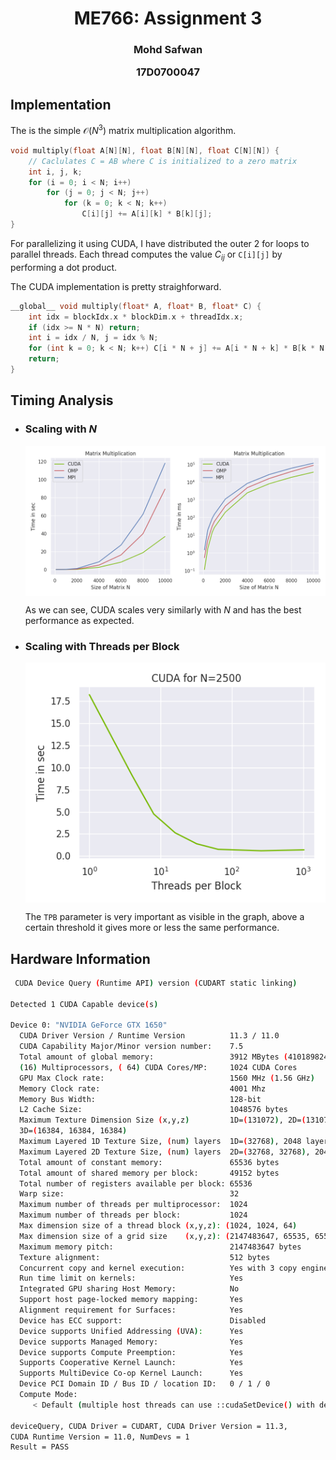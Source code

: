 <center>

<h1> ME766: Assignment 3

<h3>Mohd Safwan

17D0700047
</center>

## Implementation
The is the simple $\mathcal{O}(N^3)$ matrix multiplication algorithm.

```C++
void multiply(float A[N][N], float B[N][N], float C[N][N]) {
    // Caclulates C = AB where C is initialized to a zero matrix
    int i, j, k;
    for (i = 0; i < N; i++)
        for (j = 0; j < N; j++)
            for (k = 0; k < N; k++)
                C[i][j] += A[i][k] * B[k][j];
}
```

For parallelizing it using CUDA, I have distributed the outer 2 for loops to parallel threads. Each thread computes the value $C_{ij}$ or ```C[i][j]``` by performing a dot product.

The CUDA implementation is pretty straighforward.

```C
__global__ void multiply(float* A, float* B, float* C) {
    int idx = blockIdx.x * blockDim.x + threadIdx.x;
    if (idx >= N * N) return;
    int i = idx / N, j = idx % N;
    for (int k = 0; k < N; k++) C[i * N + j] += A[i * N + k] * B[k * N + j];
    return;
}
```

## Timing Analysis

- ### Scaling with $N$
    <div align='center'>
    <img src="1.png" align="center"/>
    </div>

    As we can see, CUDA scales very similarly with $N$ and has the best performance as expected.

- ### Scaling with Threads per Block

    <div align='center'>
    <img src="2.png" align='center'/>
    </div>

    The ```TPB``` parameter is very important as visible in the graph, above a certain threshold it gives more or less the same performance.

## Hardware Information

```bash
 CUDA Device Query (Runtime API) version (CUDART static linking)

Detected 1 CUDA Capable device(s)

Device 0: "NVIDIA GeForce GTX 1650"
  CUDA Driver Version / Runtime Version          11.3 / 11.0
  CUDA Capability Major/Minor version number:    7.5
  Total amount of global memory:                 3912 MBytes (4101898240 bytes)
  (16) Multiprocessors, ( 64) CUDA Cores/MP:     1024 CUDA Cores
  GPU Max Clock rate:                            1560 MHz (1.56 GHz)
  Memory Clock rate:                             4001 Mhz
  Memory Bus Width:                              128-bit
  L2 Cache Size:                                 1048576 bytes
  Maximum Texture Dimension Size (x,y,z)         1D=(131072), 2D=(131072, 65536), 
  3D=(16384, 16384, 16384)
  Maximum Layered 1D Texture Size, (num) layers  1D=(32768), 2048 layers
  Maximum Layered 2D Texture Size, (num) layers  2D=(32768, 32768), 2048 layers
  Total amount of constant memory:               65536 bytes
  Total amount of shared memory per block:       49152 bytes
  Total number of registers available per block: 65536
  Warp size:                                     32
  Maximum number of threads per multiprocessor:  1024
  Maximum number of threads per block:           1024
  Max dimension size of a thread block (x,y,z): (1024, 1024, 64)
  Max dimension size of a grid size    (x,y,z): (2147483647, 65535, 65535)
  Maximum memory pitch:                          2147483647 bytes
  Texture alignment:                             512 bytes
  Concurrent copy and kernel execution:          Yes with 3 copy engine(s)
  Run time limit on kernels:                     Yes
  Integrated GPU sharing Host Memory:            No
  Support host page-locked memory mapping:       Yes
  Alignment requirement for Surfaces:            Yes
  Device has ECC support:                        Disabled
  Device supports Unified Addressing (UVA):      Yes
  Device supports Managed Memory:                Yes
  Device supports Compute Preemption:            Yes
  Supports Cooperative Kernel Launch:            Yes
  Supports MultiDevice Co-op Kernel Launch:      Yes
  Device PCI Domain ID / Bus ID / location ID:   0 / 1 / 0
  Compute Mode:
     < Default (multiple host threads can use ::cudaSetDevice() with device simultaneously) >

deviceQuery, CUDA Driver = CUDART, CUDA Driver Version = 11.3, 
CUDA Runtime Version = 11.0, NumDevs = 1
Result = PASS
```
